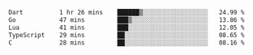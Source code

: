 <!--START_SECTION:waka-->

```txt
Dart          1 hr 26 mins    ██████▒░░░░░░░░░░░░░░░░░░   24.99 %
Go            47 mins         ███▒░░░░░░░░░░░░░░░░░░░░░   13.86 %
Lua           41 mins         ███░░░░░░░░░░░░░░░░░░░░░░   12.05 %
TypeScript    29 mins         ██░░░░░░░░░░░░░░░░░░░░░░░   08.65 %
C             28 mins         ██░░░░░░░░░░░░░░░░░░░░░░░   08.16 %
```

<!--END_SECTION:waka-->
